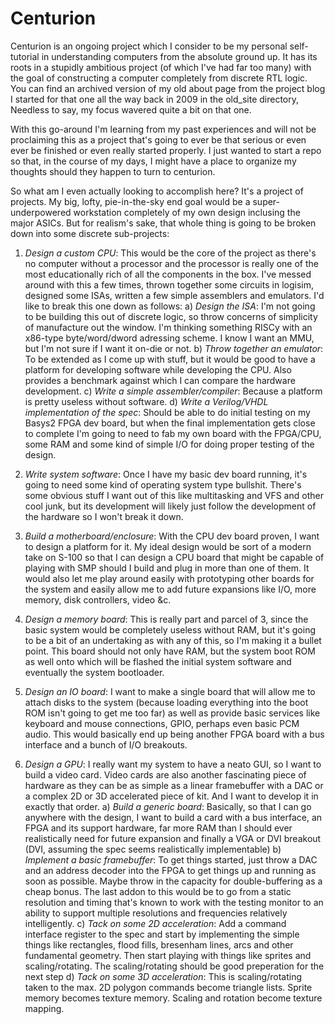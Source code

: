# Centurion
Centurion is an ongoing project which I consider to be my personal self-tutorial in understanding computers from the absolute ground up. It has its roots in a stupidly ambitious project (of which I've had far too many) with the goal of constructing a computer completely from discrete RTL logic. You can find an archived version of my old about page from the project blog I started for that one all the way back in 2009 in the old_site directory, Needless to say, my focus wavered quite a bit on that one.

With this go-around I'm learning from my past experiences and will not be proclaiming this as a project that's going to ever be that serious or even ever be finished or even really started properly. I just wanted to start a repo so that, in the course of my days, I might have a place to organize my thoughts should they happen to turn to centurion.

So what am I even actually looking to accomplish here? It's a project of projects. My big, lofty, pie-in-the-sky end goal would be a super-underpowered workstation completely of my own design inclusing the major ASICs. But for realism's sake, that whole thing is going to be broken down into some discrete sub-projects:

  1) *Design a custom CPU*: This would be the core of the project as there's no computer without a processor and the processor is really one of the most educationally rich of all the components in the box. I've messed around with this a few times, thrown together some circuits in logisim, designed some ISAs, written a few simple assemblers and emulators. I'd like to break this one down as follows:
    a) *Design the ISA*: I'm not going to be building this out of discrete logic, so throw concerns of simplicity of manufacture out the window. I'm thinking something RISCy with an x86-type byte/word/dword adressing scheme. I know I want an MMU, but I'm not sure if I want it on-die or not.
    b) *Throw together an emulator*: To be extended as I come up with stuff, but it would be good to have a platform for developing software while developing the CPU. Also provides a benchmark against which I can compare the hardware development.
    c) *Write a simple assembler/compiler*: Because a platform is pretty useless without software. 
    d) *Write a Verilog/VHDL implementation of the spec*: Should be able to do initial testing on my Basys2 FPGA dev board, but when the final implementation gets close to complete I'm going to need to fab my own board with the FPGA/CPU, some RAM and some kind of simple I/O for doing proper testing of the design.
    
  2) *Write system software*: Once I have my basic dev board running, it's going to need some kind of operating system type bullshit. There's some obvious stuff I want out of this like multitasking and VFS and other cool junk, but its development will likely just follow the development of the hardware so I won't break it down.
    
  3) *Build a motherboard/enclosure*: With the CPU dev board proven, I want to design a platform for it. My ideal design would be sort of a modern take on S-100 so that I can design a CPU board that might be capable of playing with SMP should I build and plug in more than one of them. It would also let me play around easily with prototyping other boards for the system and easily allow me to add future expansions like I/O, more memory, disk controllers, video &c.
    
  4) *Design a memory board*: This is really part and parcel of 3, since the basic system would be completely useless without RAM, but it's going to be a bit of an undertaking as with any of this, so I'm making it a bullet point. This board should not only have RAM, but the system boot ROM as well onto which will be flashed the initial system software and eventually the system bootloader.
    
  5) *Design an IO board*: I want to make a single board that will allow me to attach disks to the system (because loading everything into the boot ROM isn't going to get me too far) as well as provide basic services like keyboard and mouse connections, GPIO, perhaps even basic PCM audio. This would basically end up being another FPGA board with a bus interface and a bunch of I/O breakouts.
    
  6) *Design a GPU*: I really want my system to have a neato GUI, so I want to build a video card. Video cards are also another fascinating piece of hardware as they can be as simple as a linear framebuffer with a DAC or a complex 2D or 3D accelerated piece of kit. And I want to develop it in exactly that order.
    a) *Build a generic board*: Basically, so that I can go anywhere with the design, I want to build a card with a bus interface, an FPGA and its support hardware, far more RAM than I should ever realistically need for future expansion and finally a VGA or DVI breakout (DVI, assuming the spec seems realistically implementable)
    b) *Implement a basic framebuffer*: To get things started, just throw a DAC and an address decoder into the FPGA to get things up and running as soon as possible. Maybe throw in the capacity for double-buffering as a cheap bonus. The last addon to this would be to go from a static resolution and timing that's known to work with the testing monitor to an ability to support multiple resolutions and frequencies relatively intelligently.
    c) *Tack on some 2D acceleration*: Add a command interface register to the spec and start by implementing the simple things like rectangles, flood fills, bresenham lines, arcs and other fundamental geometry. Then start playing with things like sprites and scaling/rotating. The scaling/rotating should be good preperation for the next step
    d) *Tack on some 3D acceleration*: This is scaling/rotating taken to the max. 2D polygon commands become triangle lists. Sprite memory becomes texture memory. Scaling and rotation become texture mapping.
